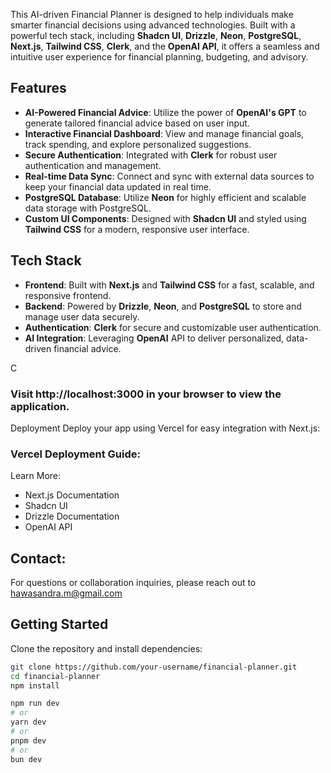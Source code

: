 This AI-driven Financial Planner is designed to help individuals make smarter financial decisions using advanced technologies. Built with a powerful tech stack, including **Shadcn UI**, **Drizzle**, **Neon**, **PostgreSQL**, **Next.js**, **Tailwind CSS**, **Clerk**, and the **OpenAI API**, it offers a seamless and intuitive user experience for financial planning, budgeting, and advisory.

## Features

- **AI-Powered Financial Advice**: Utilize the power of **OpenAI's GPT** to generate tailored financial advice based on user input.
- **Interactive Financial Dashboard**: View and manage financial goals, track spending, and explore personalized suggestions.
- **Secure Authentication**: Integrated with **Clerk** for robust user authentication and management.
- **Real-time Data Sync**: Connect and sync with external data sources to keep your financial data updated in real time.
- **PostgreSQL Database**: Utilize **Neon** for highly efficient and scalable data storage with PostgreSQL.
- **Custom UI Components**: Designed with **Shadcn UI** and styled using **Tailwind CSS** for a modern, responsive user interface.
  
## Tech Stack

- **Frontend**: Built with **Next.js** and **Tailwind CSS** for a fast, scalable, and responsive frontend.
- **Backend**: Powered by **Drizzle**, **Neon**, and **PostgreSQL** to store and manage user data securely.
- **Authentication**: **Clerk** for secure and customizable user authentication.
- **AI Integration**: Leveraging **OpenAI** API to deliver personalized, data-driven financial advice.

C

### Visit http://localhost:3000 in your browser to view the application.
Deployment
Deploy your app using Vercel for easy integration with Next.js:

### Vercel Deployment Guide:

Learn More:
- Next.js Documentation
- Shadcn UI
- Drizzle Documentation
- OpenAI API

## Contact:
For questions or collaboration inquiries, please reach out to hawasandra.m@gmail.com

## Getting Started

Clone the repository and install dependencies:

```bash
git clone https://github.com/your-username/financial-planner.git
cd financial-planner
npm install

npm run dev
# or
yarn dev
# or
pnpm dev
# or
bun dev

